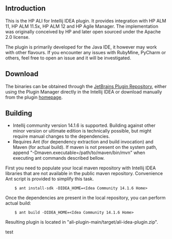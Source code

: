 Introduction
------------

This is the HP ALI for Intellij IDEA plugin. It provides integration with HP ALM 11, HP ALM 11.5x, HP ALM 12 and
HP Agile Manager. The implementation was originally conceived by HP and later open sourced under the Apache 2.0
license.

The plugin is primarily developed for the Java IDE, it however may work with other flavours. If you encounter any issues
with RubyMine, PyCharm or others, feel free to open an issue and it will be investigated.

Download
--------

The binaries can be obtained through the [JetBrains Plugin Repository], either using the Plugin Manager directly in the
Intellij IDEA or download manually from the plugin [homepage].

[JetBrains Plugin Repository]: http://plugins.jetbrains.com/?idea
[homepage]: http://plugins.jetbrains.com/plugin?pr=idea&pluginId=6930

Building
--------

 * Intellij community version 14.1.6 is supported. Building against other minor version or ultimate edition
   is technically possible, but might require manual changes to the dependencies.
 * Requires Ant (for dependency extraction and build invocation) and Maven (for actual build). If maven is not present
   on the system path, append "-Dmaven.executable=/path/to/maven/bin/mvn" when executing ant commands described bellow.

First you need to populate your local maven repository with Intellij IDEA libraries that are not available in the public
maven repository. Convenience Ant script is provided to simplify this task.

```
    $ ant install-sdk -DIDEA_HOME=<Idea Community 14.1.6 Home>
```

Once the dependencies are present in the local repository, you can perform actual build:

```
    $ ant build -DIDEA_HOME=<Idea Community 14.1.6 Home>
```

Resulting plugin is located in "ali-plugin-main/target/ali-idea-plugin.zip".

test